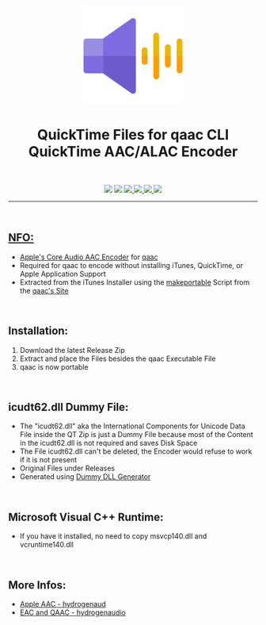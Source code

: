 <p align="center"><img src="https://github.com/K3V1991/QuickTime-Files-for-qaac/blob/main/Audio.png" width="200"></a>
<h1 align="center"><b>QuickTime Files for qaac CLI QuickTime AAC/ALAC Encoder</b></h1>
<br />

<p align="center">
<img src="https://img.shields.io/github/v/release/K3V1991/QuickTime-Files-for-qaac?color=blueviolet&style=for-the-badge">
<img src="https://img.shields.io/github/downloads/K3V1991/QuickTime-Files-for-qaac/total?color=sucess&style=for-the-badge">
<a href="https://liberapay.com/K3V1991" alt="LiberaPay"><img src="https://img.shields.io/badge/Liberapay-F6C915?style=for-the-badge&logo=liberapay&logoColor=black">
<a href="https://ko-fi.com/k3v1991" alt="Ko-fi"><img src="https://img.shields.io/badge/Ko--fi-F16061?style=for-the-badge&logo=ko-fi&logoColor=white">
<a href="https://www.paypal.com/cgi-bin/webscr?cmd=_s-xclick&hosted_button_id=HW8B98TVDLKWA" alt="PayPal"><img src="https://img.shields.io/badge/PayPal-00457C?style=for-the-badge&logo=paypal&logoColor=white">
<a href="https://github.com/K3V1991/Donate-Crypto/blob/main/README.md" alt="Crypto"><img src="https://img.shields.io/badge/Bitcoin-000?style=for-the-badge&logo=bitcoin&logoColor=white">
</p>
<hr />
<br />

## NFO:
* Apple's [Core Audio AAC Encoder](https://wiki.hydrogenaud.io/index.php?title=Apple_AAC) for [qaac](https://github.com/nu774/qaac)
* Required for qaac to encode without installing iTunes, QuickTime, or Apple Application Support
* Extracted from the iTunes Installer using the [makeportable](https://github.com/nu774/makeportable) Script from the [qaac's Site](https://sites.google.com/site/qaacpage)
<br />

## Installation:
1. Download the latest Release Zip
2. Extract and place the Files besides the qaac Executable File
3. qaac is now portable
<br />

## icudt62.dll Dummy File:
* The "icudt62.dll" aka the International Components for Unicode Data File inside the QT Zip is just a Dummy File because most of the Content in the icudt62.dll is not required and saves Disk Space
* The File icudt62.dll can't be deleted, the Encoder would refuse to work if it is not present
* Original Files under Releases
* Generated using [Dummy DLL Generator](https://github.com/ykhwong/dummy-dll-generator)
<br />

## Microsoft Visual C++ Runtime:
* If you have it installed, no need to copy msvcp140.dll and vcruntime140.dll
<br />

## More Infos:
* [Apple AAC - hydrogenaud](https://wiki.hydrogenaud.io/index.php?title=Apple_AAC)
* [EAC and QAAC - hydrogenaudio](https://wiki.hydrogenaud.io/index.php?title=EAC_and_QAAC)

